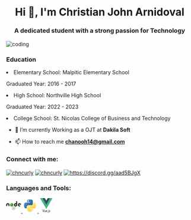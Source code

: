 <h1 align="center">Hi 👋, I'm Christian John Arnidoval</h1>
<h3 align="center">A dedicated student with a strong passion for Technology</h3>
<img align="center" alt="coding" width="400" src="https://media1.giphy.com/media/v1.Y2lkPTc5MGI3NjExbmdraHJtcjB6djNhbndsaTZjeWx0YnZybzNqeWs2cDZ1NDQ4enF5OCZlcD12MV9pbnRlcm5hbF9naWZfYnlfaWQmY3Q9Zw/bGgsc5mWoryfgKBx1u/giphy.gif">
<h3>Education</h3>
<p><li>Elementary School: Malpitic Elementary School</li></p>
<p>Graduated Year: 2016 - 2017</p>
<p><li>High School: Northville High School</li></p>
<p>Graduated Year: 2022 - 2023</p>
<p><li>College School: St. Nicolas College of Business and Technology</li></p>

- 🔭 I’m currently Working as a OJT at **Dakila Soft**

- 📫 How to reach me **chanooh14@gmail.com**

<h3 align="left">Connect with me:</h3>
<p align="left">
<a href="https://fb.com/chncurly" target="blank"><img align="center" src="https://raw.githubusercontent.com/rahuldkjain/github-profile-readme-generator/master/src/images/icons/Social/facebook.svg" alt="chncurly" height="30" width="40" /></a>
<a href="https://instagram.com/chncurly" target="blank"><img align="center" src="https://raw.githubusercontent.com/rahuldkjain/github-profile-readme-generator/master/src/images/icons/Social/instagram.svg" alt="chncurly" height="30" width="40" /></a>
<a href="https://discord.gg/https://discord.gg/aad5BJgX" target="blank"><img align="center" src="https://raw.githubusercontent.com/rahuldkjain/github-profile-readme-generator/master/src/images/icons/Social/discord.svg" alt="https://discord.gg/aad5BJgX" height="30" width="40" /></a>
</p>

<h3 align="left">Languages and Tools:</h3>
<p align="left"> <a href="https://nodejs.org" target="_blank" rel="noreferrer"> <img src="https://raw.githubusercontent.com/devicons/devicon/master/icons/nodejs/nodejs-original-wordmark.svg" alt="nodejs" width="40" height="40"/> </a> <a href="https://www.python.org" target="_blank" rel="noreferrer"> <img src="https://raw.githubusercontent.com/devicons/devicon/master/icons/python/python-original.svg" alt="python" width="40" height="40"/> </a> <a href="https://vuejs.org/" target="_blank" rel="noreferrer"> <img src="https://raw.githubusercontent.com/devicons/devicon/master/icons/vuejs/vuejs-original-wordmark.svg" alt="vuejs" width="40" height="40"/> </a> </p>
